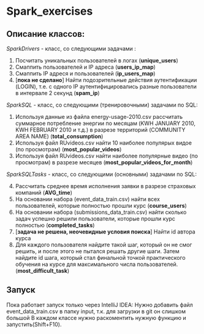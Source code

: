 # Spark_exercises

## Описание классов:

_SparkDrivers_ - класс, со следующими задачами : 
1. Посчитать уникальных пользователей в логах (**unique_users**)
2. Смаппить пользователей и IP адреса (**users_ip_map**)
3. Смаппить IP адреся и пользователей (**ip_users_map**)
4. [**пока не сделано**] Найти подозрительные действия аутентификации (LOGIN), т.е. с одного IP аутентифицировались разные пользователи в интервале 2 секунд (**spam_ip**)


_SparkSQL_ - класс, со следующими (тренировочными) задачами по SQL: 

1. Используя данные из файла energy-usage-2010.csv рассчитать суммарное потребление энергии по месяцам (KWH JANUARY 2010, KWH FEBRUARY 2010 и т.д.) в разрезе территорий (COMMUNITY AREA NAME) (**total_consumption**)
2. Используя файл RUvideos.csv найти 10 наиболее популярых видое (по просмотрам) (**most_popular_videos**)
3. Используя файл RUvideos.csv найти наиболее популярные видео (по просмотрам) в разрезе месяцев  (**most_popular_videos_for_month**)


_SparkSQLTasks_ -  класс, со следующими (основными) задачами по SQL:

4. Рассчитать среднее время исполнения заявки в разрезе страховых компаний (**AVG_time**)
5. На основании набора (event_data_train.csv) найти всех пользователей, которые полностью прошли курс (**course_users**)
6. На основании набора (submissions_data_train.csv) найти сколько задач успешно решили пользователи, которые прошли курс полностью (**completed_tasks**)
7. [**задача не решена, неочевидные условия поиска**] Найти id автора курса 
8. Для каждого пользователя найдите такой шаг, который он не смог решить, и после этого не пытался решать другие шаги. Затем найдите id шага,  который стал финальной точкой практического обучения на курсе для максимального числа пользователей.(**most_difficult_task**)

## Запуск

Пока работает запуск только через IntelliJ IDEA:
    Нужно добавить файл event_data_train.csv в папку input, т.к. для загрузки в git он слишком большой
    В каждом классе нужно раскоментить нужную функцию и запустить(Shift+F10).
